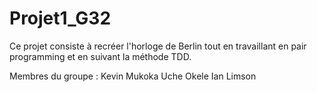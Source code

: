# Projet1_G32

Ce projet consiste à recréer l'horloge de Berlin tout en travaillant en pair programming et en suivant la méthode TDD.

Membres du groupe :
Kevin Mukoka
Uche Okele
Ian Limson
